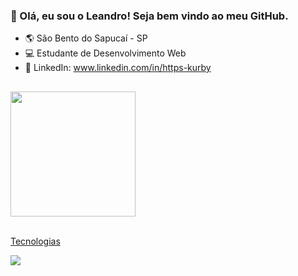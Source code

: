 ### 👋 Olá, eu sou o Leandro! Seja bem vindo ao meu GitHub.

- 🌎 São Bento do Sapucaí - SP
- 💻 Estudante de Desenvolvimento Web
- 🔗 LinkedIn: www.linkedin.com/in/https-kurby

##

<div>
  <a href="https://github.com/leandro-kurby"/>
  <img height="200em" src="https://github-readme-stats.vercel.app/api?username=leandro-kurby&show_icons=true&theme=default&include_all_commits=true&count_private=true"/>
</div>

<div><br>
 <p>Tecnologias</p>
 <img src="https://skillicons.dev/icons?i=html,css,javascript,react,styledcomponents,typescript,express,postgres" />
</div>

